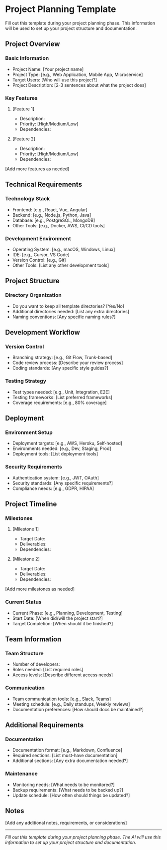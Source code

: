 # Project Planning Template

Fill out this template during your project planning phase. This information will be used to set up your project structure and documentation.

## Project Overview

### Basic Information
- Project Name: [Your project name]
- Project Type: [e.g., Web Application, Mobile App, Microservice]
- Target Users: [Who will use this project?]
- Project Description: [2-3 sentences about what the project does]

### Key Features
1. [Feature 1]
   - Description:
   - Priority: [High/Medium/Low]
   - Dependencies:

2. [Feature 2]
   - Description:
   - Priority: [High/Medium/Low]
   - Dependencies:

[Add more features as needed]

## Technical Requirements

### Technology Stack
- Frontend: [e.g., React, Vue, Angular]
- Backend: [e.g., Node.js, Python, Java]
- Database: [e.g., PostgreSQL, MongoDB]
- Other Tools: [e.g., Docker, AWS, CI/CD tools]

### Development Environment
- Operating System: [e.g., macOS, Windows, Linux]
- IDE: [e.g., Cursor, VS Code]
- Version Control: [e.g., Git]
- Other Tools: [List any other development tools]

## Project Structure

### Directory Organization
- Do you want to keep all template directories? [Yes/No]
- Additional directories needed: [List any extra directories]
- Naming conventions: [Any specific naming rules?]

## Development Workflow

### Version Control
- Branching strategy: [e.g., Git Flow, Trunk-based]
- Code review process: [Describe your review process]
- Coding standards: [Any specific style guides?]

### Testing Strategy
- Test types needed: [e.g., Unit, Integration, E2E]
- Testing frameworks: [List preferred frameworks]
- Coverage requirements: [e.g., 80% coverage]

## Deployment

### Environment Setup
- Deployment targets: [e.g., AWS, Heroku, Self-hosted]
- Environments needed: [e.g., Dev, Staging, Prod]
- Deployment tools: [List deployment tools]

### Security Requirements
- Authentication system: [e.g., JWT, OAuth]
- Security standards: [Any specific requirements?]
- Compliance needs: [e.g., GDPR, HIPAA]

## Project Timeline

### Milestones
1. [Milestone 1]
   - Target Date:
   - Deliverables:
   - Dependencies:

2. [Milestone 2]
   - Target Date:
   - Deliverables:
   - Dependencies:

[Add more milestones as needed]

### Current Status
- Current Phase: [e.g., Planning, Development, Testing]
- Start Date: [When did/will the project start?]
- Target Completion: [When should it be finished?]

## Team Information

### Team Structure
- Number of developers:
- Roles needed: [List required roles]
- Access levels: [Describe different access needs]

### Communication
- Team communication tools: [e.g., Slack, Teams]
- Meeting schedule: [e.g., Daily standups, Weekly reviews]
- Documentation preferences: [How should docs be maintained?]

## Additional Requirements

### Documentation
- Documentation format: [e.g., Markdown, Confluence]
- Required sections: [List must-have documentation]
- Additional sections: [Any extra documentation needed?]

### Maintenance
- Monitoring needs: [What needs to be monitored?]
- Backup requirements: [What needs to be backed up?]
- Update schedule: [How often should things be updated?]

## Notes
[Add any additional notes, requirements, or considerations]

---

*Fill out this template during your project planning phase. The AI will use this information to set up your project structure and documentation.* 